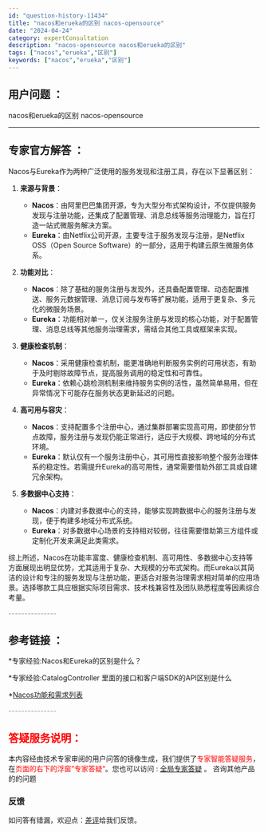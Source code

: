 ```yaml
---
id: "question-history-11434"
title: "nacos和erueka的区别 nacos-opensource"
date: "2024-04-24"
category: expertConsultation
description: "nacos-opensource nacos和erueka的区别"
tags: ["nacos","erueka","区别"]
keywords: ["nacos","erueka","区别"]
---
```


## 用户问题 ： 
 nacos和erueka的区别 nacos-opensource 

---------------
## 专家官方解答 ：

Nacos与Eureka作为两种广泛使用的服务发现和注册工具，存在以下显著区别：

1. **来源与背景**：
   - **Nacos**：由阿里巴巴集团开源，专为大型分布式架构设计，不仅提供服务发现与注册功能，还集成了配置管理、消息总线等服务治理能力，旨在打造一站式微服务解决方案。
   - **Eureka**：由Netflix公司开源，主要专注于服务发现与注册，是Netflix OSS（Open Source Software）的一部分，适用于构建云原生微服务体系。

2. **功能对比**：
   - **Nacos**：除了基础的服务注册与发现外，还具备配置管理、动态配置推送、服务元数据管理、消息订阅与发布等扩展功能，适用于更复杂、多元化的微服务场景。
   - **Eureka**：功能相对单一，仅关注服务注册与发现的核心功能，对于配置管理、消息总线等其他服务治理需求，需结合其他工具或框架来实现。

3. **健康检查机制**：
   - **Nacos**：采用健康检查机制，能更准确地判断服务实例的可用状态，有助于及时剔除故障节点，提高服务调用的稳定性和可靠性。
   - **Eureka**：依赖心跳检测机制来维持服务实例的活性，虽然简单易用，但在异常情况下可能存在服务状态更新延迟的问题。

4. **高可用与容灾**：
   - **Nacos**：支持配置多个注册中心，通过集群部署实现高可用，即使部分节点故障，服务注册与发现仍能正常进行，适应于大规模、跨地域的分布式环境。
   - **Eureka**：默认仅有一个服务注册中心，其可用性直接影响整个服务治理体系的稳定性。若需提升Eureka的高可用性，通常需要借助外部工具或自建冗余架构。

5. **多数据中心支持**：
   - **Nacos**：内建对多数据中心的支持，能够实现跨数据中心的服务注册与发现，便于构建多地域分布式系统。
   - **Eureka**：对多数据中心场景的支持相对较弱，往往需要借助第三方组件或定制化开发来满足此类需求。

综上所述，Nacos在功能丰富度、健康检查机制、高可用性、多数据中心支持等方面展现出明显优势，尤其适用于复杂、大规模的分布式架构。而Eureka以其简洁的设计和专注的服务发现与注册功能，更适合对服务治理需求相对简单的应用场景。选择哪款工具应根据实际项目需求、技术栈兼容性及团队熟悉程度等因素综合考量。


<font color="#949494">---------------</font> 


## 参考链接 ：

*专家经验:Nacos和Eureka的区别是什么？ 
 
 *专家经验:CatalogController 里面的接口和客户端SDK的API区别是什么 
 
 *[Nacos功能和需求列表](https://nacos.io/docs/latest/archive/feature-list)


 <font color="#949494">---------------</font> 
 


## <font color="#FF0000">答疑服务说明：</font> 

本内容经由技术专家审阅的用户问答的镜像生成，我们提供了<font color="#FF0000">专家智能答疑服务</font>，在<font color="#FF0000">页面的右下的浮窗”专家答疑“</font>。您也可以访问 : [全局专家答疑](https://opensource.alibaba.com/chatBot) 。 咨询其他产品的的问题

### 反馈
如问答有错漏，欢迎点：[差评](https://ai.nacos.io/user/feedbackByEnhancerGradePOJOID?enhancerGradePOJOId=11718)给我们反馈。
